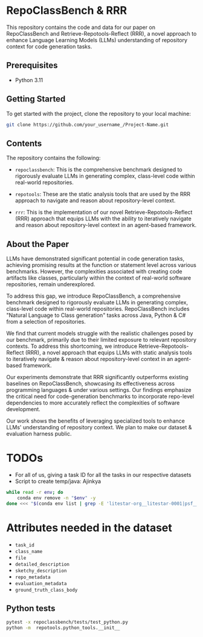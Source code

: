 # RepoClassBench & RRR

This repository contains the code and data for our paper on RepoClassBench and Retrieve-Repotools-Reflect (RRR), a novel approach to enhance Language Learning Models (LLMs) understanding of repository context for code generation tasks.

## Prerequisites

- Python 3.11

## Getting Started

To get started with the project, clone the repository to your local machine:

```bash
git clone https://github.com/your_username_/Project-Name.git
```

## Contents

The repository contains the following:

- `repoclassbench`: This is the comprehensive benchmark designed to rigorously evaluate LLMs in generating complex, class-level code within real-world repositories.

- `repotools`: These are the static analysis tools that are used by the RRR approach to navigate and reason about repository-level context.

- `rrr`: This is the implementation of our novel Retrieve-Repotools-Reflect (RRR) approach that equips LLMs with the ability to iteratively navigate and reason about repository-level context in an agent-based framework.

## About the Paper

LLMs have demonstrated significant potential in code generation tasks, achieving promising results at the function or statement level across various benchmarks. However, the complexities associated with creating code artifacts like classes, particularly within the context of real-world software repositories, remain underexplored.

To address this gap, we introduce RepoClassBench, a comprehensive benchmark designed to rigorously evaluate LLMs in generating complex, class-level code within real-world repositories. RepoClassBench includes "Natural Language to Class generation" tasks across Java, Python & C# from a selection of repositories.

We find that current models struggle with the realistic challenges posed by our benchmark, primarily due to their limited exposure to relevant repository contexts. To address this shortcoming, we introduce Retrieve-Repotools-Reflect (RRR), a novel approach that equips LLMs with static analysis tools to iteratively navigate & reason about repository-level context in an agent-based framework.

Our experiments demonstrate that RRR significantly outperforms existing baselines on RepoClassBench, showcasing its effectiveness across programming languages & under various settings. Our findings emphasize the critical need for code-generation benchmarks to incorporate repo-level dependencies to more accurately reflect the complexities of software development.

Our work shows the benefits of leveraging specialized tools to enhance LLMs' understanding of repository context. We plan to make our dataset & evaluation harness public.

# TODOs
* For all of us, giving a task ID for all the tasks in our respective datasets
* Script to create temp/java: Ajinkya

```bash
while read -r env; do
    conda env remove -n "$env" -y
done <<< "$(conda env list | grep -E 'litestar-org__litestar-0001|psf__requests-6028|pvlib__pvlib-python-1854|pydata__xarray-7444|pydicom__pydicom-1720|pylint-dev__astroid-2309|pylint-dev__pylint-4858|pylint-dev__pylint-8929|pytest-dev__pytest-10624|pyvista__pyvista-4853|scikit-learn__scikit-learn-26644' | awk '{print $1}')"

```

# Attributes needed in the dataset
* `task_id`
* `class_name`
* `file`
* `detailed_description`
* `sketchy_description`
* `repo_metadata`
* `evaluation_metadata`
* `ground_truth_class_body`


## Python tests
```bash
pytest -x repoclassbench/tests/test_python.py
python -m  repotools.python_tools.__init__

```